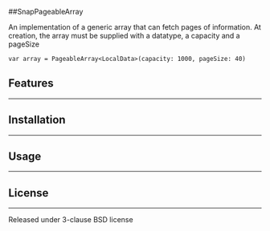 ##SnapPageableArray

An implementation of a generic array that can fetch pages of information. At creation, the array must be supplied with a datatype, a capacity and a pageSize

    var array = PageableArray<LocalData>(capacity: 1000, pageSize: 40)

## Features
------

## Installation
------

## Usage
------

## License
------

Released under 3-clause BSD license
